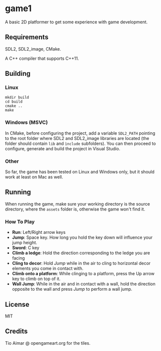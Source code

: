 # game1

A basic 2D platformer to get some experience with game development.

## Requirements

SDL2, SDL2\_image, CMake.

A C++ compiler that supports C++11.

## Building

### Linux

```
mkdir build
cd build
cmake ..
make
```

### Windows (MSVC)

In CMake, before configuring the project, add a variable `SDL2_PATH` pointing to the root folder where SDL2 and SDL2_image libraries are located
(the folder should contain `lib` and `ìnclude` subfolders).
You can then proceed to configure, generate and build the project in Visual Studio.

### Other

So far, the game has been tested on Linux and Windows only, but it should work at least on Mac as well.

## Running

When running the game, make sure your working directory is the source directory, where the `assets` folder is, otherwise the game won't find it.

### How To Play

  * __Run__: Left/Right arrow keys
  * __Jump__: Space key. How long you hold the key down will influence your jump height.
  * __Sword__: C key
  * __Climb a ledge__: Hold the direction corresponding to the ledge you are facing
  * __Cling to decor__: Hold _Jump_ while in the air to cling to horizontal decor elements you come in contact with.
  * __Climb onto a platform__: While clinging to a platform, press the Up arrow key to climb on top of it.
  * __Wall Jump__: While in the air and in contact with a wall, hold the direction opposite to the wall and press _Jump_ to perform a wall jump.

## License

MIT

## Credits

Tio Aimar @ opengameart.org for the tiles.
